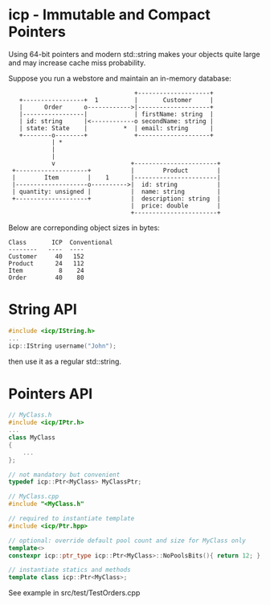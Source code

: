 # icp - Immutable and Compact Pointers
Using 64-bit pointers and modern std::string makes your objects quite large and may increase cache miss probability.

Suppose you run a webstore and maintain an in-memory database:
```
                                   +--------------------+
   +-----------------+  1          |       Customer     |
   |      Order      o------------>|--------------------+
   |-----------------|             | firstName: string  |
   | id: string      |<------------o secondName: string |
   | state: State    |          *  | email: string      |
   +--------o--------+             +--------------------+
            | *
            |
            |
            v                     +-----------------------+
 +--------------------+           |        Product        |
 |        Item        |    1      |-----------------------|
 |--------------------o---------->|  id: string           |
 | quantity: unsigned |           |  name: string         |
 +--------------------+           |  description: string  |
                                  |  price: double        |
                                  +-----------------------+
```

Below are correponding object sizes in bytes:

```
Class       ICP  Conventional
--------   ----  ----
Customer     40   152
Product      24   112
Item          8    24
Order        40    80
```

# String API

```c++
#include <icp/IString.h>
...
icp::IString username("John");
```

then use it as a regular std::string.

# Pointers API

```c++
// MyClass.h
#include <icp/IPtr.h>
...
class MyClass
{
    ...
};

// not mandatory but convenient
typedef icp::Ptr<MyClass> MyClassPtr;
```

```c++
// MyClass.cpp
#include "<MyClass.h"

// required to instantiate template
#include <icp/Ptr.hpp>

// optional: override default pool count and size for MyClass only
template<> 
constexpr icp::ptr_type icp::Ptr<MyClass>::NoPoolsBits(){ return 12; };

// instantiate statics and methods
template class icp::Ptr<MyClass>;

```

See example in src/test/TestOrders.cpp
